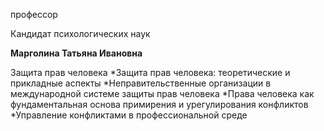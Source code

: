 профессор

Кандидат психологических наук

**Марголина Татьяна Ивановна**

Защита прав человека
	*Защита прав человека: теоретические и прикладные аспекты
	*Неправительственные организации в международной системе защиты прав человека
	*Права человека как фундаментальная основа примирения и урегулирования конфликтов
	*Управление конфликтами в профессиональной среде